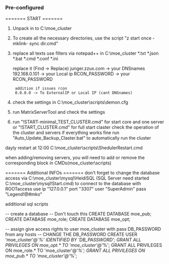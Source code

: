 
### Pre-configured
======= START =======
1. Unpack in to C:\moe_cluster
2. To create all the necessary directories, use the script "z start once - mklink- sync dir.cmd"
3. replace all texts use filters via notepad++ in C:\moe_cluster
	*.txt *.json *.bat *.cmd *.conf *.ini

	replace it (Find -> Replace)
	junger.zzux.com -> your DNSnames
	192.168.0.101 -> your Local ip
	RCON_PASSWORD -> your RCON_PASSWORD

		addition if issues rcon
		0.0.0.0 -> To ExternalIP or Local IP (cant DNSnames)
4. check the settings in C:\moe_cluster\scripts\demon.cfg
5. run MatrixServerTool and check the settings
6. run "!START-minimal_TEST_CLUSTER.cmd" for start core and one server or "!START_CLUSTER.cmd" for full start claster
	check the operation of the cluster and servers
	if everything works fine run "Auto_Update_Backup_Claster.bat" to automatically run the cluster
	
dayly restart at 12:00 C:\moe_cluster\scripts\ShedulerRestart.cmd

when adding/removing servers, you will need to add or remove the corresponding block in CMDs(moe_cluster\scripts)

======= Additional INFOs =======
don't forget to change the database access via C:\moe_cluster\mysql\HeidiSQL (SQL Server need started C:\moe_cluster\mysql\!Start.cmd)
to connect to the database with ROOTaccess use ip "127.0.0.1" port "3307" user "SuperAdmin" pass "Legend!@#mko"

additional sql scripts

-- create a database
-- Don't touch this
CREATE DATABASE moe_pub;
CREATE DATABASE moe_role;
CREATE DATABASE moe_opt;

-- assign give access rights to user moe_cluster with pass DB_PASSWORD from any hosts
-- CHANGE THE DB_PASSWORD
CREATE USER 'moe_cluster'@'_%' IDENTIFIED BY 'DB_PASSWORD';
GRANT ALL PRIVILEGES ON moe_opt.* TO 'moe_cluster'@'_%';
GRANT ALL PRIVILEGES ON moe_role.* TO 'moe_cluster'@'_%';
GRANT ALL PRIVILEGES ON moe_pub.* TO 'moe_cluster'@'_%';

